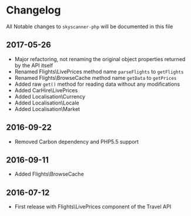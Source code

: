 # Changelog

All Notable changes to `skyscanner-php` will be documented in this file

## 2017-05-26
- Major refactoring, not renaming the original object properties returned by the API itself
- Renamed Flights\LivePrices method name `parseFlights` to `getFlights`
- Renamed Flights\BrowseCache method name `getData` to `getPrices`
- Added raw `get()` method for reading data without any modifications 
- Added CarHire\LivePrices
- Added Localisation\Currency
- Added Localisation\Locale
- Added Localisation\Market

## 2016-09-22
- Removed Carbon dependency and PHP5.5 support

## 2016-09-11
- Added Flights\BrowseCache

## 2016-07-12
- First release with Flights\LivePrices component of the Travel API
